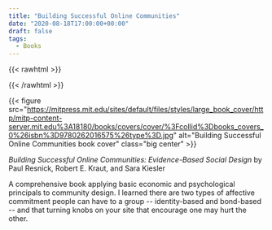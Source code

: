 ```yaml
---
title: "Building Successful Online Communities"
date: "2020-08-18T17:00:00+00:00"
draft: false
tags:
  - Books
---
```


{{< rawhtml >}}
<style>
.center img{
  display: block;
  margin-left: auto;
  margin-right: auto;
}
</style>
{{< /rawhtml >}}

{{< figure src="https://mitpress.mit.edu/sites/default/files/styles/large_book_cover/http/mitp-content-server.mit.edu%3A18180/books/covers/cover/%3Fcollid%3Dbooks_covers_0%26isbn%3D9780262016575%26type%3D.jpg" alt="Building Successful Online Communities book cover" class="big center" >}}

*Building Successful Online Communities: Evidence-Based Social Design* by Paul Resnick, Robert E. Kraut, and Sara Kiesler

A comprehensive book applying basic economic and psychological principals to community design.
I learned there are two types of affective commitment people can have to a group -- identity-based and bond-based -- and that
turning knobs on your site that encourage one may hurt the other.

